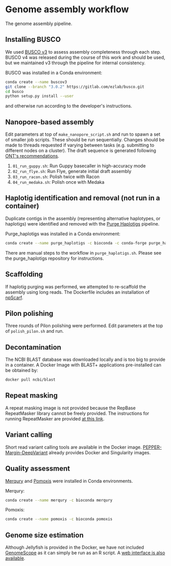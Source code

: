 # Genome assembly workflow
The genome assembly pipeline.

## Installing BUSCO
We used [BUSCO v3](https://gitlab.com/ezlab/busco/-/tree/3.0.2) to assess assembly completeness through each step. BUSCO v4 was released during the course of this work and should be used, but we maintained v3 through the pipeline for internal consistency.

BUSCO was installed in a Conda environment:
```bash
conda create --name buscov3
git clone --branch "3.0.2" https://gitlab.com/ezlab/busco.git
cd busco
python setup.py install --user
```

and otherwise run according to the developer's instructions.

## Nanopore-based assembly
Edit parameters at top of `make_nanopore_script.sh` and run to spawn a set of smaller job scripts. These should be run sequentially. Changes should be made to threads requested if varying between tasks (e.g. submitting to different nodes on a cluster). The draft sequence is generated following [ONT's recommendations](https://nanoporetech.github.io/medaka/draft_origin.html#how-should-i-create-my-draft-sequence). 
1. `01_run_guppy.sh`: Run Guppy basecaller in high-accuracy mode
1. `02_run_flye.sh`: Run Flye, generate initial draft assembly
1. `03_run_racon.sh`: Polish twice with Racon
1. `04_run_medaka.sh`: Polish once with Medaka

## Haplotig identification and removal (not run in a container)
Duplicate contigs in the assembly (representing alternative haplotypes, or haplotigs) were identified and removed with the [Purge Haplotigs](https://bitbucket.org/mroachawri/purge_haplotigs/src/master/) pipeline. 

Purge_haplotigs was installed in a Conda environment:
```bash
conda create --name purge_haplotigs -c bioconda -c conda-forge purge_haplotigs
```

There are manual steps to the workflow in `purge_haplotigs.sh`. Please see the purge_haplotigs repository for instructions.

## Scaffolding
If haplotig purging was performed, we attempted to re-scaffold the assembly using long reads. The Dockerfile includes an installation of [npScarf](https://github.com/mdcao/npScarf). 

## Pilon polishing
Three rounds of Pilon polishing were performed. Edit parameters at the top of `polish_pilon.sh` and run.

## Decontamination
The NCBI BLAST database was downloaded locally and is too big to provide in a container. A Docker Image with BLAST+ applications pre-installed can be obtained by: 
```bash
docker pull ncbi/blast
```

## Repeat masking
A repeat masking image is not provided because the RepBase RepeatMasker library cannot be freely provided. The instructions for running RepeatMasker are provided [at this link](http://www.repeatmasker.org/RMDownload.html).

## Variant calling
Short read variant calling tools are available in the Docker image. [PEPPER-Margin-DeepVariant](https://github.com/kishwarshafin/pepper) already provides Docker and Singularity images.

## Quality assessment
[Merqury](https://github.com/marbl/merqury) and [Pomoxis](https://github.com/nanoporetech/pomoxis) were installed in Conda environments.

Merqury:
```bash
conda create --name merqury -c bioconda merqury
```

Pomoxis:
```bash
conda create --name pomoxis -c bioconda pomoxis
```

## Genome size estimation
Although Jellyfish is provided in the Docker, we have not included [GenomeScope](https://github.com/schatzlab/genomescope) as it can simply be run as an R script. A [web interface is also available](http://qb.cshl.edu/genomescope/).
